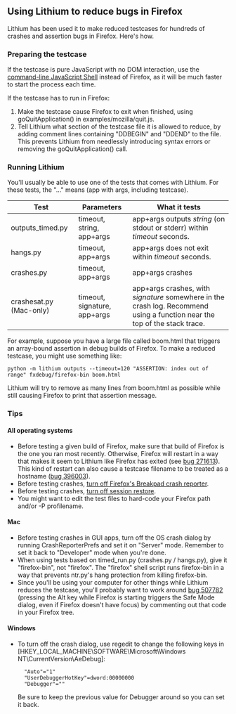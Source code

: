 ## Using Lithium to reduce bugs in Firefox

Lithium has been used it to make reduced testcases for hundreds of crashes and assertion bugs in Firefox.  Here's how.


### Preparing the testcase

If the testcase is pure JavaScript with no DOM interaction, use the [command-line JavaScript Shell](https://developer.mozilla.org/en-US/docs/Mozilla/Projects/SpiderMonkey/Introduction_to_the_JavaScript_shell) instead of Firefox, as it will be much faster to start the process each time.

If the testcase has to run in Firefox:

1. Make the testcase cause Firefox to exit when finished, using goQuitApplication() in examples/mozilla/quit.js.
1. Tell Lithium what section of the testcase file it is allowed to reduce, by adding comment lines containing "DDBEGIN" and "DDEND" to the file.  This prevents Lithium from needlessly introducing syntax errors or removing the goQuitApplication() call.


### Running Lithium

You'll usually be able to use one of the tests that comes with Lithium.  For these tests, the "..." means (app with args, including testcase).


| Test | Parameters | What it tests |
| --- | --- | --- |
| outputs_timed.py | timeout, string, app+args | app+args outputs *string* (on stdout or stderr) within *timeout* seconds. |
| hangs.py | timeout, app+args | app+args does not exit within *timeout* seconds. |
| crashes.py | timeout, app+args | app+args crashes |
| crashesat.py (Mac-only) | timeout, signature, app+args | app+args crashes, with *signature* somewhere in the crash log.  Recommend using a function near the top of the stack trace. |

For example, suppose you have a large file called boom.html that triggers an array-bound assertion in debug builds of Firefox.  To make a reduced testcase, you might use something like:

    python -m lithium outputs --timeout=120 "ASSERTION: index out of range" fxdebug/firefox-bin boom.html

Lithium will try to remove as many lines from boom.html as possible while still causing Firefox to print that assertion message.


### Tips

#### All operating systems

- Before testing a given build of Firefox, make sure that build of Firefox is the one you ran most recently.  Otherwise, Firefox will restart in a way that makes it seem to Lithium like Firefox has exited (see [bug 271613](https://bugzilla.mozilla.org/show_bug.cgi?id=271613)).  This kind of restart can also cause a testcase filename to be treated as a hostname ([bug 396003](https://bugzilla.mozilla.org/show_bug.cgi?id=396003)).
- Before testing crashes, [turn off Firefox's Breakpad crash reporter](http://kb.mozillazine.org/Breakpad#Can_I_disable_Crash_Reporter.3F).
- Before testing crashes, [turn off session restore](http://kb.mozillazine.org/Browser.sessionstore.resume_from_crash).
- You might want to edit the test files to hard-code your Firefox path and/or -P profilename.


#### Mac

- Before testing crashes in GUI apps, turn off the OS crash dialog by running CrashReporterPrefs and set it on "Server" mode.  Remember to set it back to "Developer" mode when you're done.
- When using tests based on timed_run.py (crashes.py / hangs.py), give it "firefox-bin", not "firefox".  The "firefox" shell script runs firefox-bin in a way that prevents ntr.py's hang protection from killing firefox-bin.
- Since you'll be using your computer for other things while Lithium reduces the testcase, you'll probably want to work around [bug 507782](https://bugzilla.mozilla.org/show_bug.cgi?id=507782) (pressing the Alt key while Firefox is starting triggers the Safe Mode dialog, even if Firefox doesn't have focus) by commenting out that code in your Firefox tree.


#### Windows

- To turn off the crash dialog, use regedit to change the following keys in [HKEY\_LOCAL\_MACHINE\SOFTWARE\Microsoft\Windows NT\CurrentVersion\AeDebug]:

        "Auto"="1"
        "UserDebuggerHotKey"=dword:00000000
        "Debugger"=""

    Be sure to keep the previous value for Debugger around so you can set it back.
